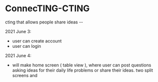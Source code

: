 # ConnecTING-CTING
cting that allows people share ideas --

2021 June 3:
  - user can create account
  - user can login


2021 June 4:
  - will make home screen ( table view ), where user can post questions asking ideas for their daily life problems or share their ideas.
  two split screens and 
